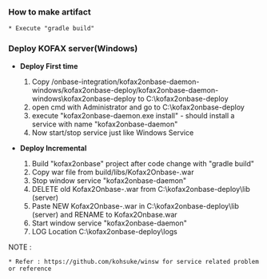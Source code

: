 ### How to make artifact
    * Execute "gradle build"

### Deploy KOFAX server(Windows)

  * **Deploy First time**
       1. Copy <GITHUB>/onbase-integration/kofax2onbase-daemon-windows/kofax2onbase-deploy/kofax2onbase-daemon-windows\kofax2onbase-deploy to C:\kofax2onbase-deploy
       2. open cmd with Administrator and go to C:\kofax2onbase-deploy
       3. execute "kofax2onbase-daemon.exe install" - should install a service with name "kofax2onbase-daemon"
       4. Now start/stop service just like Windows Service

  * **Deploy Incremental**

       1.  Build "kofax2onbase" project after code change with "gradle build"
       2.  Copy war file from build/libs/Kofax2Onbase-<version>.war
       3.  Stop window service "kofax2onbase-daemon"
       4.  DELETE old Kofax2Onbase-<version>.war from C:\kofax2onbase-deploy\lib (server)
       5.  Paste NEW Kofax2Onbase-<version>.war in C:\kofax2onbase-deploy\lib (server) and RENAME to Kofax2Onbase.war
       6.  Start window service "kofax2onbase-daemon"
       7.  LOG Location C:\kofax2onbase-deploy\logs

NOTE :

    * Refer : https://github.com/kohsuke/winsw for service related problem or reference

